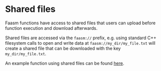 # Shared files

Faasm functions have access to shared files that users can upload before
function execution and download afterwards.

Shared files are accessed via the `faasm://` prefix, e.g. using standard C++
filesystem calls to open and write data at `faasm://my_dir/my_file.txt` will
create a shared file that can be downloaded with the key `my_dir/my_file.txt`.

An example function using shared files can be found
[here](https://github.com/faasm/cpp/blob/main/func/demo/shared_file.cpp).
